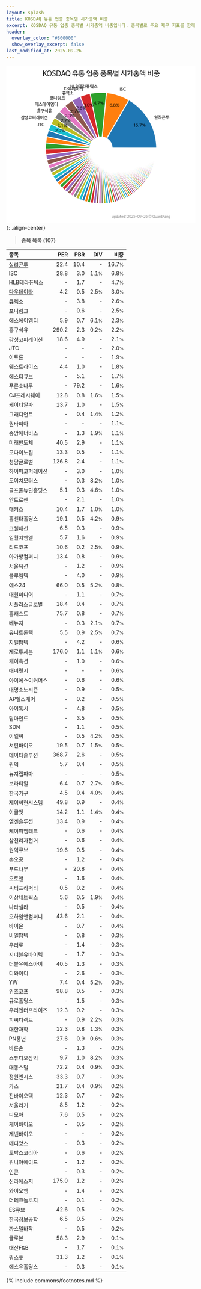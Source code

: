 ```yaml
---
layout: splash
title: KOSDAQ 유통 업종 종목별 시가총액 비중
excerpt: KOSDAQ 유통 업종 종목별 시가총액 비중입니다. 종목별로 주요 재무 지표를 함께 표시합니다.
header:
  overlay_color: "#800000"
  show_overlay_excerpt: false
last_modified_at: 2025-09-26
---
```



![KOSDAQ 유통 업종 종목별 시가총액 비중](/stats/sector/images/kosdaq_업종_유통_종목.png){: .align-center}


> **종목 목록 (107)**<a id="list"></a>

| **종목** | **PER** | **PBR** | **DIV** | **비중** |
| :------- | ------: | ------: | ------: | -------: |
| [실리콘투](/257720/) | 22.4 | 10.4 | - | 16.7<small>%</small> |
| [ISC](/095340/) | 28.8 | 3.0 | 1.1<small>%</small> | 6.8<small>%</small> |
| HLB테라퓨틱스 | - | 1.7 | - | 4.7<small>%</small> |
| [다우데이타](/032190/) | 4.2 | 0.5 | 2.5<small>%</small> | 3.0<small>%</small> |
| [큐렉소](/060280/) | - | 3.8 | - | 2.6<small>%</small> |
| 포니링크 | - | 0.6 | - | 2.5<small>%</small> |
| 에스에이엠티 | 5.9 | 0.7 | 6.1<small>%</small> | 2.3<small>%</small> |
| 흥구석유 | 290.2 | 2.3 | 0.2<small>%</small> | 2.2<small>%</small> |
| 감성코퍼레이션 | 18.6 | 4.9 | - | 2.1<small>%</small> |
| JTC | - | - | - | 2.0<small>%</small> |
| 이트론 | - | - | - | 1.9<small>%</small> |
| 웨스트라이즈 | 4.4 | 1.0 | - | 1.8<small>%</small> |
| 에스티큐브 | - | 5.1 | - | 1.7<small>%</small> |
| 푸른소나무 | - | 79.2 | - | 1.6<small>%</small> |
| CJ프레시웨이 | 12.8 | 0.8 | 1.6<small>%</small> | 1.5<small>%</small> |
| 케이티알파 | 13.7 | 1.0 | - | 1.5<small>%</small> |
| 그래디언트 | - | 0.4 | 1.4<small>%</small> | 1.2<small>%</small> |
| 퀀타피아 | - | - | - | 1.1<small>%</small> |
| 중앙에너비스 | - | 1.3 | 1.9<small>%</small> | 1.1<small>%</small> |
| 미래반도체 | 40.5 | 2.9 | - | 1.1<small>%</small> |
| 모다이노칩 | 13.3 | 0.5 | - | 1.1<small>%</small> |
| 청담글로벌 | 126.8 | 2.4 | - | 1.1<small>%</small> |
| 하이퍼코퍼레이션 | - | 3.0 | - | 1.0<small>%</small> |
| 도이치모터스 | - | 0.3 | 8.2<small>%</small> | 1.0<small>%</small> |
| 골프존뉴딘홀딩스 | 5.1 | 0.3 | 4.6<small>%</small> | 1.0<small>%</small> |
| 안트로젠 | - | 2.1 | - | 1.0<small>%</small> |
| 매커스 | 10.4 | 1.7 | 1.0<small>%</small> | 1.0<small>%</small> |
| 홈센타홀딩스 | 19.1 | 0.5 | 4.2<small>%</small> | 0.9<small>%</small> |
| 코웰패션 | 6.5 | 0.3 | - | 0.9<small>%</small> |
| 일월지엠엘 | 5.7 | 1.6 | - | 0.9<small>%</small> |
| 리드코프 | 10.6 | 0.2 | 2.5<small>%</small> | 0.9<small>%</small> |
| 아가방컴퍼니 | 13.4 | 0.8 | - | 0.9<small>%</small> |
| 서울옥션 | - | 1.2 | - | 0.9<small>%</small> |
| 블루엠텍 | - | 4.0 | - | 0.9<small>%</small> |
| 예스24 | 66.0 | 0.5 | 5.2<small>%</small> | 0.8<small>%</small> |
| 대원미디어 | - | 1.1 | - | 0.7<small>%</small> |
| 서플러스글로벌 | 18.4 | 0.4 | - | 0.7<small>%</small> |
| 홈캐스트 | 75.7 | 0.8 | - | 0.7<small>%</small> |
| 베뉴지 | - | 0.3 | 2.1<small>%</small> | 0.7<small>%</small> |
| 유니트론텍 | 5.5 | 0.9 | 2.5<small>%</small> | 0.7<small>%</small> |
| 지엘팜텍 | - | 4.2 | - | 0.6<small>%</small> |
| 제로투세븐 | 176.0 | 1.1 | 1.1<small>%</small> | 0.6<small>%</small> |
| 케이옥션 | - | 1.0 | - | 0.6<small>%</small> |
| 애머릿지 | - | - | - | 0.6<small>%</small> |
| 아이에스이커머스 | - | 0.6 | - | 0.6<small>%</small> |
| 대명소노시즌 | - | 0.9 | - | 0.5<small>%</small> |
| AP헬스케어 | - | 0.2 | - | 0.5<small>%</small> |
| 아이톡시 | - | 4.8 | - | 0.5<small>%</small> |
| 딥마인드 | - | 3.5 | - | 0.5<small>%</small> |
| SDN | - | 1.1 | - | 0.5<small>%</small> |
| 이엘씨 | - | 0.5 | 4.2<small>%</small> | 0.5<small>%</small> |
| 서린바이오 | 19.5 | 0.7 | 1.5<small>%</small> | 0.5<small>%</small> |
| 데이타솔루션 | 368.7 | 2.6 | - | 0.5<small>%</small> |
| 원익 | 5.7 | 0.4 | - | 0.5<small>%</small> |
| 뉴지랩파마 | - | - | - | 0.5<small>%</small> |
| 보라티알 | 6.4 | 0.7 | 2.7<small>%</small> | 0.5<small>%</small> |
| 한국가구 | 4.5 | 0.4 | 4.0<small>%</small> | 0.4<small>%</small> |
| 제이씨현시스템 | 49.8 | 0.9 | - | 0.4<small>%</small> |
| 이글벳 | 14.2 | 1.1 | 1.4<small>%</small> | 0.4<small>%</small> |
| 엠젠솔루션 | 13.4 | 0.9 | - | 0.4<small>%</small> |
| 케이피엠테크 | - | 0.6 | - | 0.4<small>%</small> |
| 삼천리자전거 | - | 0.6 | - | 0.4<small>%</small> |
| 원익큐브 | 19.6 | 0.5 | - | 0.4<small>%</small> |
| 손오공 | - | 1.2 | - | 0.4<small>%</small> |
| 푸드나무 | - | 20.8 | - | 0.4<small>%</small> |
| 오토앤 | - | 1.6 | - | 0.4<small>%</small> |
| 씨티프라퍼티 | 0.5 | 0.2 | - | 0.4<small>%</small> |
| 이상네트웍스 | 5.6 | 0.5 | 1.9<small>%</small> | 0.4<small>%</small> |
| 나라셀라 | - | 0.5 | - | 0.4<small>%</small> |
| 오하임앤컴퍼니 | 43.6 | 2.1 | - | 0.4<small>%</small> |
| 바이온 | - | 0.7 | - | 0.4<small>%</small> |
| 비엘팜텍 | - | 0.8 | - | 0.3<small>%</small> |
| 우리로 | - | 1.4 | - | 0.3<small>%</small> |
| 지더블유바이텍 | - | 1.7 | - | 0.3<small>%</small> |
| 더블유에스아이 | 40.5 | 1.3 | - | 0.3<small>%</small> |
| 디와이디 | - | 2.6 | - | 0.3<small>%</small> |
| YW | 7.4 | 0.4 | 5.2<small>%</small> | 0.3<small>%</small> |
| 위즈코프 | 98.8 | 0.5 | - | 0.3<small>%</small> |
| 큐로홀딩스 | - | 1.5 | - | 0.3<small>%</small> |
| 우리엔터프라이즈 | 12.3 | 0.2 | - | 0.3<small>%</small> |
| 피씨디렉트 | - | 0.9 | 2.2<small>%</small> | 0.3<small>%</small> |
| 대한과학 | 12.3 | 0.8 | 1.3<small>%</small> | 0.3<small>%</small> |
| PN풍년 | 27.6 | 0.9 | 0.6<small>%</small> | 0.3<small>%</small> |
| 바른손 | - | 1.3 | - | 0.3<small>%</small> |
| 스튜디오삼익 | 9.7 | 1.0 | 8.2<small>%</small> | 0.3<small>%</small> |
| 대동스틸 | 72.2 | 0.4 | 0.9<small>%</small> | 0.3<small>%</small> |
| 정원엔시스 | 33.3 | 0.7 | - | 0.3<small>%</small> |
| 카스 | 21.7 | 0.4 | 0.9<small>%</small> | 0.2<small>%</small> |
| 진바이오텍 | 12.3 | 0.7 | - | 0.2<small>%</small> |
| 서울리거 | 8.5 | 1.2 | - | 0.2<small>%</small> |
| 디모아 | 7.6 | 0.5 | - | 0.2<small>%</small> |
| 케이바이오 | - | 0.5 | - | 0.2<small>%</small> |
| 제넨바이오 | - | - | - | 0.2<small>%</small> |
| 메디앙스 | - | 0.3 | - | 0.2<small>%</small> |
| 토박스코리아 | - | 0.6 | - | 0.2<small>%</small> |
| 위니아에이드 | - | 1.2 | - | 0.2<small>%</small> |
| 인콘 | - | 0.3 | - | 0.2<small>%</small> |
| 신라에스지 | 175.0 | 1.2 | - | 0.2<small>%</small> |
| 와이오엠 | - | 1.4 | - | 0.2<small>%</small> |
| 더테크놀로지 | - | 0.1 | - | 0.2<small>%</small> |
| ES큐브 | 42.6 | 0.5 | - | 0.2<small>%</small> |
| 한국정보공학 | 6.5 | 0.5 | - | 0.2<small>%</small> |
| 까스텔바작 | - | 0.5 | - | 0.2<small>%</small> |
| 글로본 | 58.3 | 2.9 | - | 0.1<small>%</small> |
| 대산F&B | - | 1.7 | - | 0.1<small>%</small> |
| 윙스풋 | 31.3 | 1.2 | - | 0.1<small>%</small> |
| 에스유홀딩스 | - | 0.3 | - | 0.1<small>%</small> |

{% include commons/footnotes.md %}